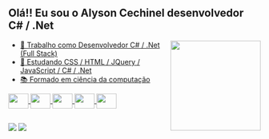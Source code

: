 ## Olá!! Eu sou o Alyson Cechinel desenvolvedor C# / .Net

<div>
    <a href="https://github.com/alysonmcechinel">
    <img align="right" height="180em" src="https://github-readme-stats.vercel.app/api/top-langs/?username=alysonmcechinel&layout=compact&langs_count=7"/>
    <ul>
      <li>🔭 Trabalho como Desenvolvedor C# / .Net (Full Stack)</li>
      <li>🌱 Estudando CSS / HTML / JQuery / JavaScript / C# / .Net</li>
      <li>📚 Formado em ciência da computação</li>
    </ul>    
</div> 
  
 
  
<div>  
    <img align="center" height="30" width="40" src="https://cdn.jsdelivr.net/gh/devicons/devicon/icons/csharp/csharp-original.svg" />
    <img align="center" height="30" width="40" src="https://cdn.jsdelivr.net/gh/devicons/devicon/icons/html5/html5-original.svg" />
    <img align="center" height="30" width="40" src="https://cdn.jsdelivr.net/gh/devicons/devicon/icons/css3/css3-original.svg" />    
    <img align="center" height="30" width="40" src="https://cdn.jsdelivr.net/gh/devicons/devicon/icons/jquery/jquery-original.svg" />
    <img align="center" height="30" width="40" src="https://cdn.jsdelivr.net/gh/devicons/devicon/icons/javascript/javascript-original.svg" />
</div>  
  
##

<div>
  <a href="https://www.linkedin.com/in/alyson-matias-cechinel-63a958172" target="_blank"><img src="https://img.shields.io/badge/-LinkedIn-%230077B5?style=for-the-badge&logo=linkedin&logoColor=white" /></a> 
  <a href = "mailto:alysonmcechinell@gmail.com"><img src="https://img.shields.io/badge/-Gmail-%23333?style=for-the-badge&logo=gmail&logoColor=white" target="_blank"></a>
</div>
